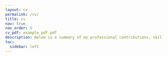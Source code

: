 ```yaml
---
layout: cv
permalink: /cv/
title: cv
nav: true
nav_order: 5
cv_pdf: example_pdf.pdf
description: Below is a summary of my professional contributions, skills, and accomplishments. For portability, please click the pdf icon in the upper right to download my latest resume.
toc:
  sidebar: left
---
```

